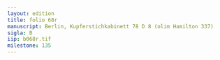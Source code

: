 ```yaml
---
layout: edition
title: folio 68r
manuscript: Berlin, Kupferstichkabinett 78 D 8 (olim Hamilton 337)
sigla: B
iip: b068r.tif
milestone: 135
---
```

